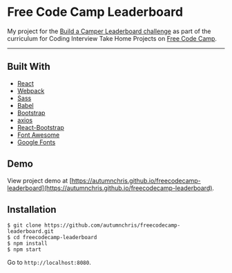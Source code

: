 # Free Code Camp Leaderboard

My project for the [Build a Camper Leaderboard challenge](https://learn.freecodecamp.org/coding-interview-prep/take-home-projects/build-a-camper-leaderboard) as part of the curriculum for Coding Interview Take Home Projects on [Free Code Camp](https://www.freecodecamp.org).

---

## Built With
* [React](https://reactjs.org)
* [Webpack](https://webpack.js.org)
* [Sass](http://sass-lang.com)
* [Babel](https://babeljs.io)
* [Bootstrap](https://getbootstrap.com)
* [axios](https://github.com/axios/axios)
* [React-Bootstrap](https://react-bootstrap.github.io)
* [Font Awesome](https://fontawesome.com)
* [Google Fonts](https://fonts.google.com)

## Demo

View project demo at [https://autumnchris.github.io/freecodecamp-leaderboard](https://autumnchris.github.io/freecodecamp-leaderboard).

## Installation

```
$ git clone https://github.com/autumnchris/freecodecamp-leaderboard.git
$ cd freecodecamp-leaderboard
$ npm install
$ npm start
```

Go to `http://localhost:8080`.
